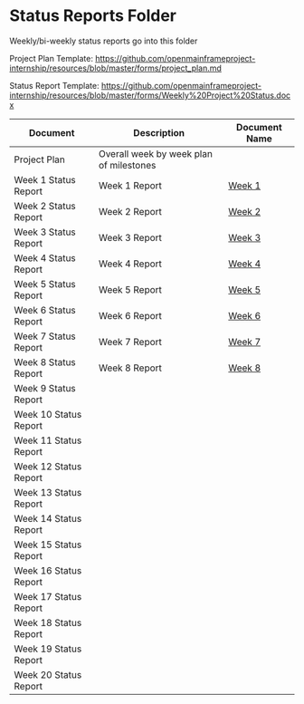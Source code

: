 # Status Reports Folder
Weekly/bi-weekly status reports go into this folder

Project Plan Template: https://github.com/openmainframeproject-internship/resources/blob/master/forms/project_plan.md

Status Report Template: https://github.com/openmainframeproject-internship/resources/blob/master/forms/Weekly%20Project%20Status.docx

| Document | Description | Document Name |
|---|---|---|
| Project Plan | Overall week by week plan of milestones | |
| Week 1 Status Report | Week 1 Report | [Week 1](https://github.com/openmainframeproject-internship/ADE---Add-additional-log-support/blob/master/Status%20Reports/SR-Week1.md) | 
| Week 2 Status Report | Week 2 Report | [Week 2](https://github.com/openmainframeproject-internship/ADE---Add-additional-log-support/blob/master/Status%20Reports/SR-Week2.md) |
| Week 3 Status Report | Week 3 Report | [Week 3](https://github.com/openmainframeproject-internship/ADE---Add-additional-log-support/blob/master/Status%20Reports/SR-Week3.md) |
| Week 4 Status Report | Week 4 Report | [Week 4](https://github.com/openmainframeproject-internship/ADE---Add-additional-log-support/blob/master/Status%20Reports/SR-Week4.md) |
| Week 5 Status Report | Week 5 Report | [Week 5](https://github.com/openmainframeproject-internship/ADE---Add-additional-log-support/blob/master/Status%20Reports/SR-Week5.md)|
| Week 6 Status Report | Week 6 Report | [Week 6](https://github.com/openmainframeproject-internship/ADE---Add-additional-log-support/blob/master/Status%20Reports/SR-Week6.md)|
| Week 7 Status Report | Week 7 Report | [Week 7](https://github.com/openmainframeproject-internship/ADE---Add-additional-log-support/blob/master/Status%20Reports/SR-Week7.md)|
| Week 8 Status Report | Week 8 Report | [Week 8](https://github.com/openmainframeproject-internship/ADE---Add-additional-log-support/blob/master/Status%20Reports/SR-Week8.md)|
| Week 9 Status Report | | |
| Week 10 Status Report | | |
| Week 11 Status Report | | |
| Week 12 Status Report | | |
| Week 13 Status Report | | |
| Week 14 Status Report | | |
| Week 15 Status Report | | |
| Week 16 Status Report | | |
| Week 17 Status Report | | |
| Week 18 Status Report | | |
| Week 19 Status Report | | |
| Week 20 Status Report | | |
